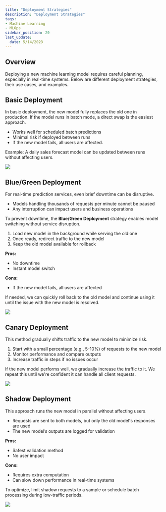 ```yaml
---
title: "Deployment Strategies"
description: "Deployment Strategies"
tags: 
- Machine Learning
- MLOps
sidebar_position: 20
last_update:
  date: 5/14/2023
---
```



## Overview  

Deploying a new machine learning model requires careful planning, especially in real-time systems. Below are different deployment strategies, their use cases, and examples.  

## Basic Deployment

In basic deployment, the new model fully replaces the old one in production. If the model runs in batch mode, a direct swap is the easiest approach.  

- Works well for scheduled batch predictions  
- Minimal risk if deployed between runs  
- If the new model fails, all users are affected.

Example: A daily sales forecast model can be updated between runs without affecting users.  

<div class="img-center"> 

![](/img/docs/Screenshot-2025-03-20-094937.png)

</div>

## Blue/Green Deployment  

For real-time prediction services, even brief downtime can be disruptive.  

- Models handling thousands of requests per minute cannot be paused  
- Any interruption can impact users and business operations   

To prevent downtime, the **Blue/Green Deployment** strategy enables model switching without service disruption.

1. Load new model in the background while serving the old one  
2. Once ready, redirect traffic to the new model  
3. Keep the old model available for rollback  

**Pros:**  
- No downtime  
- Instant model switch  

**Cons:**  
- If the new model fails, all users are affected  

If needed, we can quickly roll back to the old model and continue using it until the issue with the new model is resolved.

<div class="img-center"> 

![](/img/docs/Screenshot-2025-03-20-095738.png)

</div>


## Canary Deployment  

This method gradually shifts traffic to the new model to minimize risk.  

1. Start with a small percentage (e.g., 5-10%) of requests to the new model  
2. Monitor performance and compare outputs  
3. Increase traffic in steps if no issues occur  

If the new model performs well, we gradually increase the traffic to it. We repeat this until we're confident it can handle all client requests.

<div class="img-center"> 

![](/img/docs/Screenshot-2025-03-20-100624.png)

</div>


## Shadow Deployment  

This approach runs the new model in parallel without affecting users.  

- Requests are sent to both models, but only the old model's responses are used  
- The new model’s outputs are logged for validation  

**Pros:**  
- Safest validation method  
- No user impact  

**Cons:**  
- Requires extra computation  
- Can slow down performance in real-time systems  

To optimize, limit shadow requests to a sample or schedule batch processing during low-traffic periods.

<div class="img-center"> 

![](/img/docs/Screenshot-2025-03-20-100806.png)

</div>

